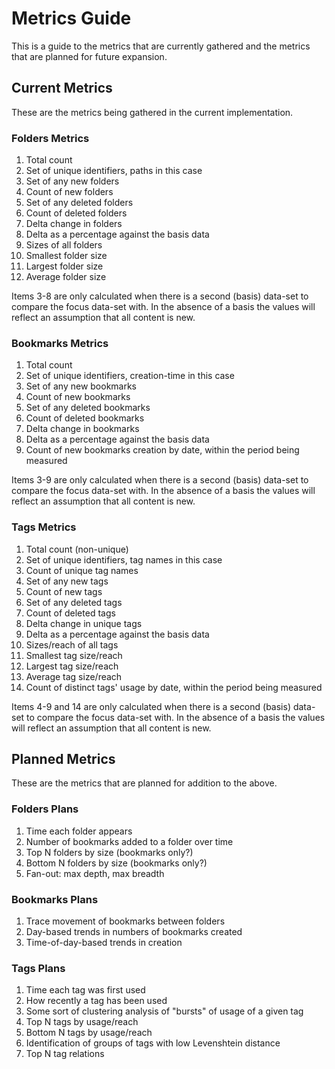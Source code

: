 # Metrics Guide

This is a guide to the metrics that are currently gathered and the metrics that
are planned for future expansion.

## Current Metrics

These are the metrics being gathered in the current implementation.

### Folders Metrics

1. Total count
2. Set of unique identifiers, paths in this case
3. Set of any new folders
4. Count of new folders
5. Set of any deleted folders
6. Count of deleted folders
7. Delta change in folders
8. Delta as a percentage against the basis data
9. Sizes of all folders
10. Smallest folder size
11. Largest folder size
12. Average folder size

Items 3-8 are only calculated when there is a second (basis) data-set to
compare the focus data-set with. In the absence of a basis the values will
reflect an assumption that all content is new.

### Bookmarks Metrics

1. Total count
2. Set of unique identifiers, creation-time in this case
3. Set of any new bookmarks
4. Count of new bookmarks
5. Set of any deleted bookmarks
6. Count of deleted bookmarks
7. Delta change in bookmarks
8. Delta as a percentage against the basis data
9. Count of new bookmarks creation by date, within the period being measured

Items 3-9 are only calculated when there is a second (basis) data-set to
compare the focus data-set with. In the absence of a basis the values will
reflect an assumption that all content is new.

### Tags Metrics

1. Total count (non-unique)
2. Set of unique identifiers, tag names in this case
3. Count of unique tag names
4. Set of any new tags
5. Count of new tags
6. Set of any deleted tags
7. Count of deleted tags
8. Delta change in unique tags
9. Delta as a percentage against the basis data
10. Sizes/reach of all tags
11. Smallest tag size/reach
12. Largest tag size/reach
13. Average tag size/reach
14. Count of distinct tags' usage by date, within the period being measured

Items 4-9 and 14 are only calculated when there is a second (basis) data-set to
compare the focus data-set with. In the absence of a basis the values will
reflect an assumption that all content is new.

## Planned Metrics

These are the metrics that are planned for addition to the above.

### Folders Plans

1. Time each folder appears
2. Number of bookmarks added to a folder over time
3. Top N folders by size (bookmarks only?)
4. Bottom N folders by size (bookmarks only?)
5. Fan-out: max depth, max breadth

### Bookmarks Plans

1. Trace movement of bookmarks between folders
2. Day-based trends in numbers of bookmarks created
3. Time-of-day-based trends in creation

### Tags Plans

1. Time each tag was first used
2. How recently a tag has been used
3. Some sort of clustering analysis of "bursts" of usage of a given tag
4. Top N tags by usage/reach
5. Bottom N tags by usage/reach
6. Identification of groups of tags with low Levenshtein distance
7. Top N tag relations
